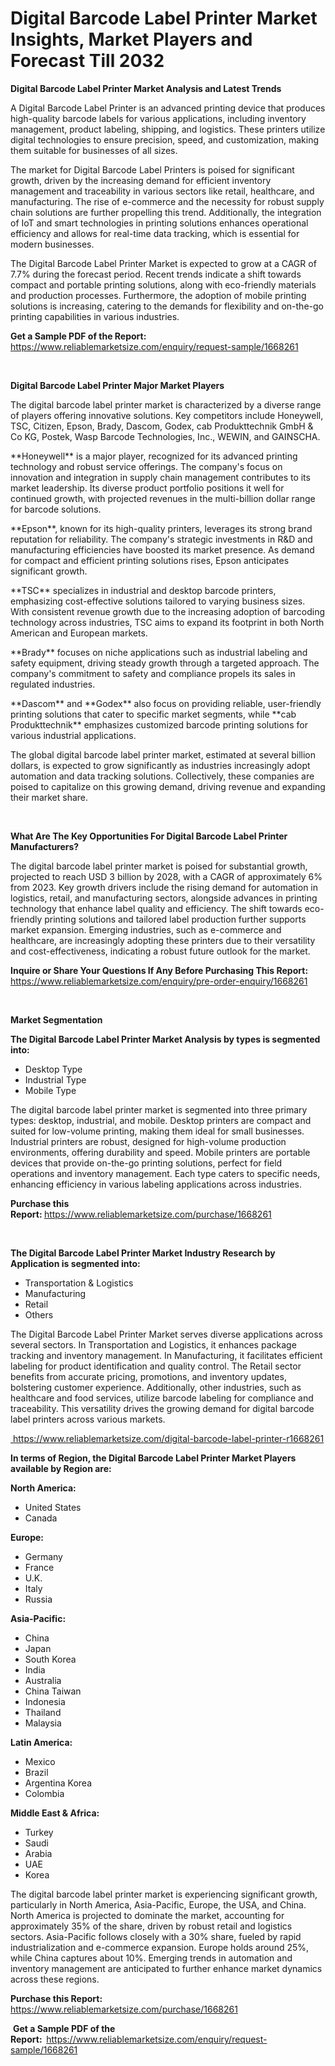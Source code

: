 <p><h1>Digital Barcode Label Printer Market Insights, Market Players and Forecast Till 2032</h1></p><p><strong>Digital Barcode Label Printer Market Analysis and Latest Trends</strong></p>
<p><p>A Digital Barcode Label Printer is an advanced printing device that produces high-quality barcode labels for various applications, including inventory management, product labeling, shipping, and logistics. These printers utilize digital technologies to ensure precision, speed, and customization, making them suitable for businesses of all sizes. </p><p>The market for Digital Barcode Label Printers is poised for significant growth, driven by the increasing demand for efficient inventory management and traceability in various sectors like retail, healthcare, and manufacturing. The rise of e-commerce and the necessity for robust supply chain solutions are further propelling this trend. Additionally, the integration of IoT and smart technologies in printing solutions enhances operational efficiency and allows for real-time data tracking, which is essential for modern businesses.</p><p>The Digital Barcode Label Printer Market is expected to grow at a CAGR of 7.7% during the forecast period. Recent trends indicate a shift towards compact and portable printing solutions, along with eco-friendly materials and production processes. Furthermore, the adoption of mobile printing solutions is increasing, catering to the demands for flexibility and on-the-go printing capabilities in various industries.</p></p>
<p><strong>Get a Sample PDF of the Report:&nbsp;</strong> <a href="https://www.reliablemarketsize.com/enquiry/request-sample/1668261?utm_campaign=1932&utm_medium=2&utm_source=Github&utm_content=ia&utm_term=19042025&utm_id=digital-barcode-label-printer">https://www.reliablemarketsize.com/enquiry/request-sample/1668261</a></p>
<p>&nbsp;</p>
<p><strong>Digital Barcode Label Printer Major Market Players</strong></p>
<p><p>The digital barcode label printer market is characterized by a diverse range of players offering innovative solutions. Key competitors include Honeywell, TSC, Citizen, Epson, Brady, Dascom, Godex, cab Produkttechnik GmbH & Co KG, Postek, Wasp Barcode Technologies, Inc., WEWIN, and GAINSCHA.</p><p>**Honeywell** is a major player, recognized for its advanced printing technology and robust service offerings. The company's focus on innovation and integration in supply chain management contributes to its market leadership. Its diverse product portfolio positions it well for continued growth, with projected revenues in the multi-billion dollar range for barcode solutions.</p><p>**Epson**, known for its high-quality printers, leverages its strong brand reputation for reliability. The company's strategic investments in R&D and manufacturing efficiencies have boosted its market presence. As demand for compact and efficient printing solutions rises, Epson anticipates significant growth.</p><p>**TSC** specializes in industrial and desktop barcode printers, emphasizing cost-effective solutions tailored to varying business sizes. With consistent revenue growth due to the increasing adoption of barcoding technology across industries, TSC aims to expand its footprint in both North American and European markets.</p><p>**Brady** focuses on niche applications such as industrial labeling and safety equipment, driving steady growth through a targeted approach. The company's commitment to safety and compliance propels its sales in regulated industries.</p><p>**Dascom** and **Godex** also focus on providing reliable, user-friendly printing solutions that cater to specific market segments, while **cab Produkttechnik** emphasizes customized barcode printing solutions for various industrial applications.</p><p>The global digital barcode label printer market, estimated at several billion dollars, is expected to grow significantly as industries increasingly adopt automation and data tracking solutions. Collectively, these companies are poised to capitalize on this growing demand, driving revenue and expanding their market share.</p></p>
<p>&nbsp;</p>
<p><strong>What Are The Key Opportunities For Digital Barcode Label Printer Manufacturers?</strong></p>
<p><p>The digital barcode label printer market is poised for substantial growth, projected to reach USD 3 billion by 2028, with a CAGR of approximately 6% from 2023. Key growth drivers include the rising demand for automation in logistics, retail, and manufacturing sectors, alongside advances in printing technology that enhance label quality and efficiency. The shift towards eco-friendly printing solutions and tailored label production further supports market expansion. Emerging industries, such as e-commerce and healthcare, are increasingly adopting these printers due to their versatility and cost-effectiveness, indicating a robust future outlook for the market.</p></p>
<p><strong>Inquire or Share Your Questions If Any Before Purchasing This Report:</strong> <a href="https://www.reliablemarketsize.com/enquiry/pre-order-enquiry/1668261?utm_campaign=1932&utm_medium=2&utm_source=Github&utm_content=ia&utm_term=19042025&utm_id=digital-barcode-label-printer">https://www.reliablemarketsize.com/enquiry/pre-order-enquiry/1668261</a></p>
<p>&nbsp;</p>
<p><strong>Market Segmentation</strong></p>
<p><strong>The Digital Barcode Label Printer Market Analysis by types is segmented into:</strong></p>
<p><ul><li>Desktop Type</li><li>Industrial Type</li><li>Mobile Type</li></ul></p>
<p><p>The digital barcode label printer market is segmented into three primary types: desktop, industrial, and mobile. Desktop printers are compact and suited for low-volume printing, making them ideal for small businesses. Industrial printers are robust, designed for high-volume production environments, offering durability and speed. Mobile printers are portable devices that provide on-the-go printing solutions, perfect for field operations and inventory management. Each type caters to specific needs, enhancing efficiency in various labeling applications across industries.</p></p>
<p><strong>Purchase this Report:&nbsp;</strong><a href="https://www.reliablemarketsize.com/purchase/1668261?utm_campaign=1932&utm_medium=2&utm_source=Github&utm_content=ia&utm_term=19042025&utm_id=digital-barcode-label-printer">https://www.reliablemarketsize.com/purchase/1668261</a></p>
<p>&nbsp;</p>
<p><strong>The Digital Barcode Label Printer Market Industry Research by Application is segmented into:</strong></p>
<p><ul><li>Transportation & Logistics</li><li>Manufacturing</li><li>Retail</li><li>Others</li></ul></p>
<p><p>The Digital Barcode Label Printer Market serves diverse applications across several sectors. In Transportation and Logistics, it enhances package tracking and inventory management. In Manufacturing, it facilitates efficient labeling for product identification and quality control. The Retail sector benefits from accurate pricing, promotions, and inventory updates, bolstering customer experience. Additionally, other industries, such as healthcare and food services, utilize barcode labeling for compliance and traceability. This versatility drives the growing demand for digital barcode label printers across various markets.</p></p>
<p><a href="https://www.reliablemarketsize.com/digital-barcode-label-printer-r1668261?utm_campaign=1932&utm_medium=2&utm_source=Github&utm_content=ia&utm_term=19042025&utm_id=digital-barcode-label-printer">&nbsp;https://www.reliablemarketsize.com/digital-barcode-label-printer-r1668261</a></p>
<p><strong>In terms of Region, the Digital Barcode Label Printer Market Players available by Region are:</strong></p>
<p>
    <p> <strong> North America: </strong>
        <ul>
            <li>United States</li>
            <li>Canada</li>
        </ul>
        </p> 
    <p> <strong> Europe: </strong>
        <ul>
            <li>Germany</li>
            <li>France</li>
            <li>U.K.</li>
            <li>Italy</li>
            <li>Russia</li>
        </ul>
        </p> 
    <p> <strong> Asia-Pacific: </strong>
        <ul>
            <li>China</li>
            <li>Japan</li>
            <li>South Korea</li>
            <li>India</li>
            <li>Australia</li>
            <li>China Taiwan</li>
            <li>Indonesia</li>
            <li>Thailand</li>
            <li>Malaysia</li>
        </ul>
        </p> 
    <p> <strong> Latin America: </strong>
        <ul>
            <li>Mexico</li>
            <li>Brazil</li>
            <li>Argentina Korea</li>
            <li>Colombia</li>
        </ul>
        </p> 
    <p> <strong> Middle East & Africa: </strong>
        <ul>
            <li>Turkey</li>
            <li>Saudi</li>
            <li>Arabia</li>
            <li>UAE</li>
            <li>Korea</li>
        </ul>
    </p>
    </p>
<p><p>The digital barcode label printer market is experiencing significant growth, particularly in North America, Asia-Pacific, Europe, the USA, and China. North America is projected to dominate the market, accounting for approximately 35% of the share, driven by robust retail and logistics sectors. Asia-Pacific follows closely with a 30% share, fueled by rapid industrialization and e-commerce expansion. Europe holds around 25%, while China captures about 10%. Emerging trends in automation and inventory management are anticipated to further enhance market dynamics across these regions.</p></p>
<p><strong>Purchase this Report: </strong><a href="https://www.reliablemarketsize.com/purchase/1668261?utm_campaign=1932&utm_medium=2&utm_source=Github&utm_content=ia&utm_term=19042025&utm_id=digital-barcode-label-printer">https://www.reliablemarketsize.com/purchase/1668261</a></p>
<p>&nbsp;<strong>Get a Sample PDF of the Report:&nbsp;&nbsp;</strong><a href="https://www.reliablemarketsize.com/enquiry/request-sample/1668261?utm_campaign=1932&utm_medium=2&utm_source=Github&utm_content=ia&utm_term=19042025&utm_id=digital-barcode-label-printer">https://www.reliablemarketsize.com/enquiry/request-sample/1668261</a></p>
<p><strong></strong></p>
<p><p></p><p></p><p></p></p>
